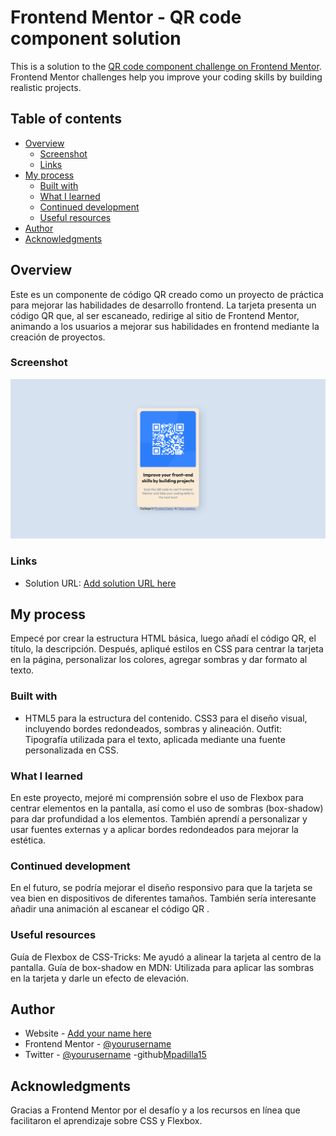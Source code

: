 # Frontend Mentor - QR code component solution
This is a solution to the [QR code component challenge on Frontend Mentor](https://mpadilla15.github.io/Practica/HTML/qr-code-component-main/qr-code-component-main/index.html). Frontend Mentor challenges help you improve your coding skills by building realistic projects. 
## Table of contents
- [Overview](#overview)
  - [Screenshot](#screenshot)
  - [Links](#links)
- [My process](#my-process)
  - [Built with](#built-with)
  - [What I learned](#what-i-learned)
  - [Continued development](#continued-development)
  - [Useful resources](#useful-resources)
- [Author](#author)
- [Acknowledgments](#acknowledgments)
## Overview
 Este es un componente de código QR creado como un proyecto de práctica para mejorar las habilidades de desarrollo frontend. La tarjeta presenta un código QR que, al ser escaneado, redirige al sitio de Frontend Mentor, animando a los usuarios a mejorar sus habilidades en frontend mediante la creación de proyectos.
### Screenshot
![Solucion](HTML/qr-code-component-main/qr-code-component-main/Solucio.png)
### Links
- Solution URL: [Add solution URL here](https://mpadilla15.github.io/Practica/HTML/qr-code-component-main/qr-code-component-main/index.html)
## My process
Empecé por crear la estructura HTML básica, luego añadí el código QR, el título, la descripción. Después, apliqué estilos en CSS para centrar la tarjeta en la página, personalizar los colores, agregar sombras y dar formato al texto.
### Built with
- HTML5 para la estructura del contenido.
    CSS3 para el diseño visual, incluyendo bordes redondeados, sombras y alineación.
    Outfit: Tipografía utilizada para el texto, aplicada mediante una fuente personalizada en CSS.
### What I learned
En este proyecto, mejoré mi comprensión sobre el uso de Flexbox para centrar elementos en la pantalla, así como el uso de sombras (box-shadow) para dar profundidad a los elementos. También aprendí a personalizar y usar fuentes externas y a aplicar bordes redondeados para mejorar la estética.
### Continued development
 En el futuro, se podría mejorar el diseño responsivo para que la tarjeta se vea bien en dispositivos de diferentes tamaños. También sería interesante añadir una animación al escanear el código QR .
### Useful resources
Guía de Flexbox de CSS-Tricks: Me ayudó a alinear la tarjeta al centro de la pantalla.
Guía de box-shadow en MDN: Utilizada para aplicar las sombras en la tarjeta y darle un efecto de elevación.
## Author
- Website - [Add your name here](https://www.your-site.com)
- Frontend Mentor - [@yourusername](https://www.frontendmentor.io/profile/Mpadilla15)
- Twitter - [@yourusername](https://www.twitter.com/yourusername)
-github[Mpadilla15](https://github.com/Mpadilla15)
## Acknowledgments
  Gracias a Frontend Mentor por el desafío y a los recursos en línea que facilitaron el aprendizaje sobre CSS y Flexbox.